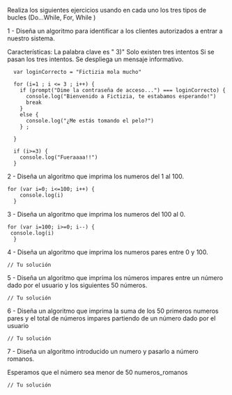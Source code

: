 Realiza los siguientes ejercicios usando en cada uno los tres tipos de bucles (Do...While, For, While )

1 - Diseña un algoritmo para identificar a los clientes autorizados a entrar a nuestro sistema.

Características:
La palabra clave es " 3)"
Solo existen tres intentos
Si se pasan los tres intentos. Se despliega un mensaje informativo.
	


      var loginCorrecto = "Fictizia mola mucho"

      for (i=1 ; i <= 3 ; i++) {
        if (prompt("Dime la contraseña de acceso...") === loginCorrecto) {
          console.log("Bienvenido a Fictizia, te estabamos esperando!")
          break
        }
        else {
          console.log("¿Me estás tomando el pelo?")
        } ;

      }

      if (i>=3) {
        console.log("Fueraaaa!!")
      }

  
2 - Diseña un algoritmo que imprima los numeros del 1 al 100.

	
    for (var i=0; i<=100; i++) {
        console.log(i)
      }

3 - Diseña un algoritmo que imprima los numeros del 100 al 0.

    for (var i=100; i>=0; i--) {
     console.log(i)
      }

4 - Diseña un algoritmo que imprima los numeros pares entre 0 y 100.

	// Tu solución
5 - Diseña un algoritmo que imprima los números impares entre un número dado por el usuario y los siguientes 50 números.

	// Tu solución
6 - Diseña un algoritmo que imprima la suma de los 50 primeros numeros pares y el total de números impares partiendo de un número dado por el usuario

	// Tu solución
7 - Diseña un algoritmo introducido un numero y pasarlo a número romanos.

Esperamos que el número sea menor de 50
numeros_romanos

	// Tu solución











